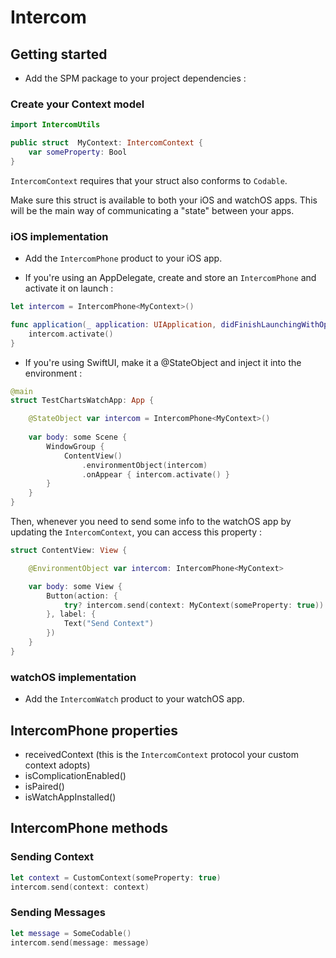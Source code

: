 # Intercom

  

## Getting started

- Add the SPM package to your project dependencies :


### Create your Context model

```swift
import IntercomUtils

public struct  MyContext: IntercomContext {
    var someProperty: Bool
}
```

`IntercomContext` requires that your struct also conforms to `Codable`.

Make sure this struct is available to both your iOS and watchOS apps. This will be the main way of communicating a "state" between your apps. 

### iOS implementation

- Add the `IntercomPhone` product to your iOS app.

- If you're using an AppDelegate, create and store an `IntercomPhone` and activate it on launch :

```swift
let intercom = IntercomPhone<MyContext>()

func application(_ application: UIApplication, didFinishLaunchingWithOptions launchOptions: [UIApplication.LaunchOptionsKey: Any]?) -> Bool {
    intercom.activate()
}
```

- If you're using SwiftUI, make it a @StateObject and inject it into the environment : 

```swift
@main
struct TestChartsWatchApp: App {

    @StateObject var intercom = IntercomPhone<MyContext>()
    
    var body: some Scene {
        WindowGroup {
            ContentView()
                .environmentObject(intercom)
                .onAppear { intercom.activate() }
        }
    }
}
```

Then, whenever you need to send some info to the watchOS app by updating the `IntercomContext`, you can access this property :

```swift
struct ContentView: View {

    @EnvironmentObject var intercom: IntercomPhone<MyContext>

    var body: some View {
        Button(action: {
            try? intercom.send(context: MyContext(someProperty: true))
        }, label: {
            Text("Send Context")
        })
    }
}
```


### watchOS implementation

- Add the `IntercomWatch` product to your watchOS app.



## IntercomPhone properties

- receivedContext (this is the `IntercomContext` protocol your custom context adopts)
- isComplicationEnabled()
- isPaired()
- isWatchAppInstalled()

## IntercomPhone methods

### Sending Context
```swift
let context = CustomContext(someProperty: true)
intercom.send(context: context)
```

### Sending Messages
```swift
let message = SomeCodable()
intercom.send(message: message)
